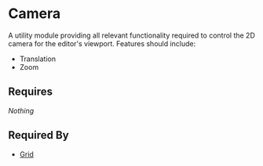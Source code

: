 # Camera

A utility module providing all relevant functionality required to control the 2D camera for the editor's viewport. Features should include:

- Translation
- Zoom

## Requires

*Nothing*

## Required By

- [Grid](../grid/grid.md)
